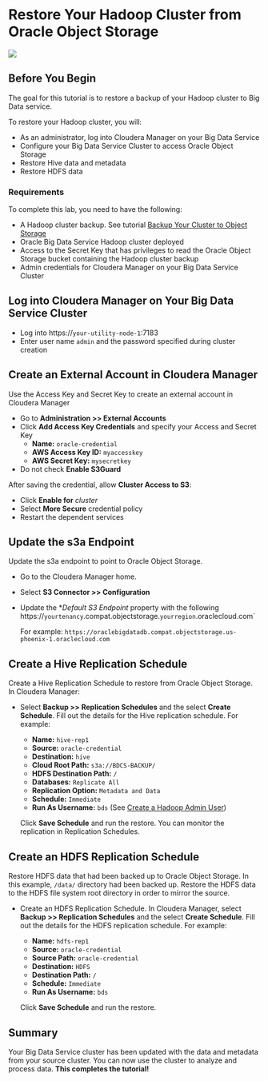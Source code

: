 # Restore Your Hadoop Cluster from Oracle Object Storage
  ![](images/100/Title-100.png)

## Before You Begin

The goal for this tutorial is to restore a backup of your Hadoop cluster to Big Data service.

To restore your Hadoop cluster, you will:
* As an administrator, log into Cloudera Manager on your Big Data Service
* Configure your Big Data Service Cluster to access Oracle Object Storage
* Restore Hive data and metadata 
* Restore HDFS data 

### Requirements

To complete this lab, you need to have the following:

* A Hadoop cluster backup.  See tutorial [Backup Your Cluster to Object Storage](../?bdr-to-objstore)
* Oracle Big Data Service Hadoop cluster deployed 
* Access to the Secret Key that has privileges to read the Oracle Object Storage bucket containing the Hadoop cluster backup
* Admin credentials for Cloudera Manager on your Big Data Service Cluster


## Log into Cloudera Manager on Your Big Data Service Cluster
* Log into https://`your-utility-node-1`:7183
* Enter user name `admin` and the password specified during cluster creation

## Create an External Account in Cloudera Manager
Use the Access Key and Secret Key to create an external account in Cloudera Manager
* Go to **Administration >> External Accounts**
* Click **Add Access Key Credentials** and specify your Access and Secret Key
  * **Name:**  `oracle-credential`
  * **AWS Access Key ID:** `myaccesskey`
  * **AWS Secret Key:** `mysecretkey`
* Do not check **Enable S3Guard**

After saving the credential, allow **Cluster Access to S3**:
* Click **Enable for** *cluster*
* Select **More Secure** credential policy
* Restart the dependent services

## Update the s3a Endpoint
Update the s3a endpoint to point to Oracle Object Storage.  
* Go to the Cloudera Manager home.  
* Select **S3 Connector >> Configuration**
* Update the **Default S3 Endpoint* property with the following
    https://`yourtenancy`.compat.objectstorage.`yourregion`.oraclecloud.com`

    For example:
    `https://oraclebigdatadb.compat.objectstorage.us-phoenix-1.oraclecloud.com`


## Create a Hive Replication Schedule
Create a Hive Replication Schedule to restore from Oracle Object Storage.  In Cloudera Manager:

* Select **Backup >> Replication Schedules** and the select **Create Schedule**.  Fill out the details for the Hive replication schedule.  For example:

  * **Name:**  `hive-rep1`
  * **Source:** `oracle-credential`
  * **Destination:** `hive`
  * **Cloud Root Path:**  `s3a://BDCS-BACKUP/`
  * **HDFS Destination Path:** `/`
  * **Databases:** `Replicate All`
  * **Replication Option:**  `Metadata and Data`
  * **Schedule:** `Immediate`
  * **Run As Username:** `bds`  (See [Create a Hadoop Admin User](lab-createuser/create-user.md))
  
  Click **Save Schedule** and run the restore.  You can monitor the replication in Replication Schedules.

## Create an HDFS Replication Schedule
Restore HDFS data that had been backed up to Oracle Object Storage.  In this example, `/data/` directory had been backed up.  Restore the HDFS data to the HDFS file system root directory in order to mirror the source.

* Create an HDFS Replication Schedule.  In Cloudera Manager, select **Backup >> Replication Schedules** and the select **Create Schedule**.  Fill out the details for the HDFS replication schedule.  For example:

  * **Name:**  `hdfs-rep1`
  * **Source:** `oracle-credential`
  * **Source Path:** `oracle-credential`
  * **Destination:** `HDFS`
  * **Destination Path:**  `/`
  * **Schedule:** `Immediate`
  * **Run As Username:** `bds`
  
  Click **Save Schedule** and run the restore.
  

## Summary
Your Big Data Service cluster has been updated with the data and metadata from your source cluster.  You can now use the cluster to analyze and process data.
**This completes the tutorial!**
